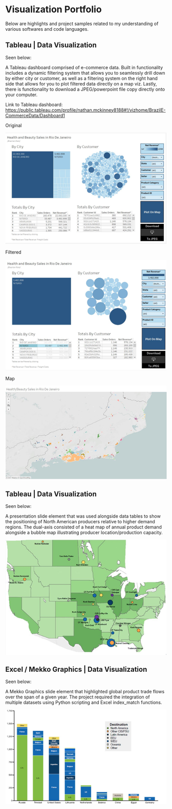 # Visualization Portfolio

Below are highlights and project samples related to my understanding of various softwares and code languages.

## Tableau | Data Visualization

Seen below:  

A Tableau dashboard comprised of e-commerce data. Built in functionality includes a dynamic filtering system that allows you to seamlessly drill down by either city or customer, as well as a filtering system on the right hand side that allows for you to plot filtered data directly on a map viz. Lastly, there is functionality to download a JPEG/powerpoint file copy directly onto your computer.

Link to Tableau dashboard:  https://public.tableau.com/profile/nathan.mckinney8188#!/vizhome/BrazilE-CommerceData/Dashboard1

Original

<p align="center">
  <img src="https://github.com/NMcKinney237/Portfolio/blob/master/Graphics/Brazilian_Dashboard.JPG">
</p>

Filtered

<p align="center">
  <img src="https://github.com/NMcKinney237/Portfolio/blob/master/Graphics/Brazilian_Dashboard_Filter.JPG">
</p>

Map

<p align="center">
  <img src="https://github.com/NMcKinney237/Portfolio/blob/master/Graphics/Dashboard_Map.JPG">
</p>

## Tableau | Data Visualization

Seen below:  

A presentation slide element that was used alongside data tables to show the positioning of North American producers relative to higher demand regions. The dual-axis consisted of a heat map of annual product demand alongside a bubble map illustrating producer location/production capacity.

<p align="center">
  <img src="https://github.com/NMcKinney237/Portfolio/blob/master/Graphics/Dual_Axis_Map.jfif">
</p>

## Excel / Mekko Graphics | Data Visualization

Seen below:  

A Mekko Graphics slide element that highlighted global product trade flows over the span of a given year. The project required the integration of multiple datasets using Python scripting and Excel index_match functions.


<p align="center">
  <img src="https://github.com/NMcKinney237/Portfolio/blob/master/Graphics/EU_Trade.JPG">
</p>

